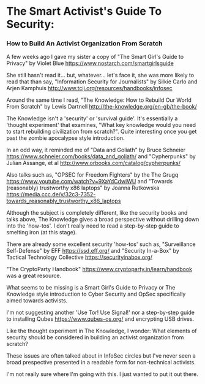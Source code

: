 # The Smart Activist's Guide To Security:
### How to Build An Activist Organization From Scratch
A few weeks ago I gave my sister a copy of "The Smart Girl's Guide to Privacy" by Violet Blue https://www.nostarch.com/smartgirlsguide

She still hasn't read it... but, whatever... let's face it, she was more likely to read that than say, "Information Security for Journalists" by Silkie Carlo and Arjen Kamphuis http://www.tcij.org/resources/handbooks/infosec

Around the same time I read, "The Knowledge: How to Rebuild Our World From Scratch" by Lewis Dartnell http://the-knowledge.org/en-gb/the-book/

The Knowledge isn't a 'security' or 'survival guide'. It's essentially a 'thought experiment' that examines, "What key knowledge would you need to start rebuilding civilization from scratch?". Quite interesting once you get past the zombie apocalypse style introduction.

In an odd way, it reminded me of "Data and Goliath" by Bruce Schneier https://www.schneier.com/books/data_and_goliath/ and "Cypherpunks" by Julian Assange, et al http://www.orbooks.com/catalog/cypherpunks/

Also talks such as, "OPSEC for Freedom Fighters" by the The Grugq https://www.youtube.com/watch?v=9XaYdCdwiWU and "Towards (reasonably) trustworthy x86 laptops" by Joanna Rutkowska https://media.ccc.de/v/32c3-7352-towards_reasonably_trustworthy_x86_laptops

Although the subject is completely different, like the security books and talks above, The Knowledge gives a broad perspective without drilling down into the 'how-tos'. I don't really need to read a step-by-step guide to smelting iron (at this stage).

There are already some excellent security 'how-tos' such as, "Surveillance Self-Defense" by EFF https://ssd.eff.org/ and "Security In-a-Box" by Tactical Technology Collective https://securityinabox.org/

"The CryptoParty Handbook" https://www.cryptoparty.in/learn/handbook was a great resource.

What seems to be missing is a Smart Girl's Guide to Privacy or The Knowledge style introduction to Cyber Security and OpSec specifically aimed towards activists.

I'm not suggesting another 'Use Tor! Use Signal!' nor a step-by-step guide to installing Qubes https://www.qubes-os.org/ and encrypting USB drives.

Like the thought experiment in The Knowledge, I wonder: What elements of security should be considered in building an activist organization from scratch?

These issues are often talked about in InfoSec circles but I've never seen a broad prespective presented in a readable form for non-technical activists.

I'm not really sure where I'm going with this. I just wanted to put it out there.

